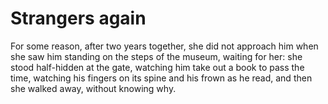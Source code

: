 Strangers again===============


For some reason, after two years together, she did not approach him when she saw him standing on the steps of the museum, waiting for her: she stood half-hidden at the gate, watching him take out a book to pass the time, watching his fingers on its spine and his frown as he read, and then she walked away, without knowing why.
